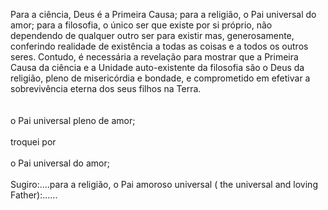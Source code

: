 ﻿Para a ciência, Deus é a Primeira Causa; para a religião, o Pai universal do amor; para a filosofia, o único ser que existe por si próprio, não dependendo de qualquer outro ser para existir mas, generosamente, conferindo realidade de existência a todas as coisas e a todos os outros seres. Contudo, é necessária a revelação para mostrar que a Primeira Causa da ciência e a Unidade auto-existente da filosofia são o Deus da religião, pleno de misericórdia e bondade, e comprometido em efetivar a sobrevivência eterna dos seus filhos na Terra.<BR><BR><BR> o Pai universal pleno de amor; <BR><BR>troquei por<BR><BR> o Pai universal do amor;<BR><BR>Sugiro:....para a religião, o Pai amoroso universal ( the universal and loving Father):......
